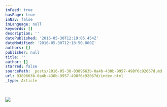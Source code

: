 ```yaml
---
inFeed: true
hasPage: true
inNav: false
inLanguage: null
keywords: []
description: ''
datePublished: '2016-05-30T12:19:05.454Z'
dateModified: '2016-05-30T12:18:50.800Z'
authors: []
publisher: null
title: ''
author: []
starred: false
sourcePath: _posts/2016-05-30-0389663b-0a4b-430b-9957-498f6c92067d.md
url: 0389663b-0a4b-430b-9957-498f6c92067d/index.html
_type: Article

---
```

![](https://the-grid-user-content.s3-us-west-2.amazonaws.com/dbe3c66c-c091-4dab-bd43-01d5a3f0f265.png)